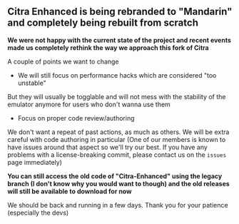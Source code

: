 ## ﻿Citra Enhanced is being rebranded to "Mandarin" and completely being rebuilt from scratch 

**We were not happy with the current state of the project and recent events made us completely rethink the way we approach this fork of Citra**

A couple of points we want to change

- We will still focus on performance hacks which are considered "too unstable"

But they will usually be togglable and will not mess with the stability of the emulator anymore for users who don't wanna use them

- Focus on proper code review/authoring

We don't want a repeat of past actions, as much as others. We will be extra careful with code authoring in particular (One of our members is known to have issues around that aspect so we'll try our best. If you have any problems with a license-breaking commit, please contact us on the `issues` page immediately)
   

**You can still access the old code of "Citra-Enhanced" using the legacy branch (I don't know why you would want to though) and the old releases will still be available to download for now**

We should be back and running in a few days. Thank you for your patience (especially the devs)

